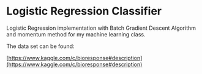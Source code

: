 # Logistic Regression Classifier

Logistic Regression implementation with Batch Gradient Descent Algorithm and momentum method for my machine learning class.

The data set can be found:

[https://www.kaggle.com/c/bioresponse#description](https://www.kaggle.com/c/bioresponse#description)
